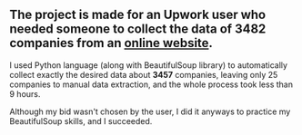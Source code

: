 ## The project is made for an Upwork user who needed someone to collect the data of 3482 companies from an [online website](https://www.great.gov.uk/international/trade/search/?industries=AEROSPACE&industries=ADVANCED_MANUFACTURING&industries=AIRPORTS&industries=AGRICULTURE_HORTICULTURE_AND_FISHERIES&industries=AUTOMOTIVE&industries=BIOTECHNOLOGY_AND_PHARMACEUTICALS&industries=BUSINESS_AND_CONSUMER_SERVICES&industries=CHEMICALS&industries=CLOTHING_FOOTWEAR_AND_FASHION&industries=COMMUNICATIONS&industries=CONSTRUCTION&industries=CREATIVE_AND_MEDIA&industries=EDUCATION_AND_TRAINING&industries=ELECTRONICS_AND_IT_HARDWARE&industries=ENVIRONMENT&industries=FINANCIAL_AND_PROFESSIONAL_SERVICES&industries=FOOD_AND_DRINK&industries=GIFTWARE_JEWELLERY_AND_TABLEWARE&industries=GLOBAL_SPORTS_INFRASTRUCTURE&industries=HEALTHCARE_AND_MEDICAL&industries=HOUSEHOLD_GOODS_FURNITURE_AND_FURNISHINGS&industries=LIFE_SCIENCES&industries=LEISURE_AND_TOURISM&industries=LEGAL_SERVICES&industries=MARINE&industries=MECHANICAL_ELECTRICAL_AND_PROCESS_ENGINEERING&industries=METALLURGICAL_PROCESS_PLANT&industries=METALS_MINERALS_AND_MATERIALS&industries=MINING&industries=OIL_AND_GAS&industries=PORTS_AND_LOGISTICS&industries=POWER&industries=RAILWAYS&industries=RENEWABLE_ENERGY&industries=RETAIL_AND_LUXURY&industries=SECURITY&industries=SOFTWARE_AND_COMPUTER_SERVICES&industries=TEXTILES_INTERIOR_TEXTILES_AND_CARPETS&industries=WATER&page=1).

I used Python language (along with BeautifulSoup library) to automatically collect exactly the desired data about **3457** companies, leaving only 25 companies to manual data extraction, and the whole process took less than 9 hours.

Although my bid wasn't chosen by the user, I did it anyways to practice my BeautifulSoup skills, and I succeeded.

